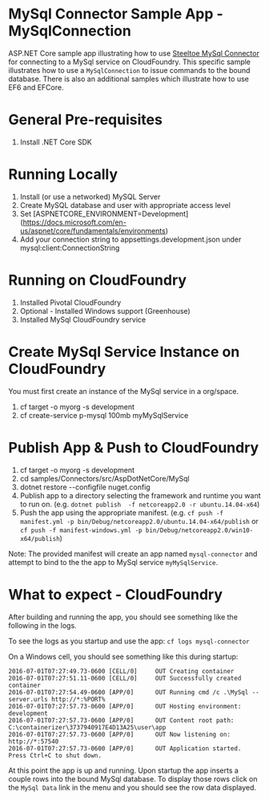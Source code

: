 ﻿# MySql Connector Sample App - MySqlConnection
ASP.NET Core sample app illustrating how to use [Steeltoe MySql Connector](https://github.com/SteeltoeOSS/Connectors/tree/master/src/Steeltoe.CloudFoundry.Connector.MySql) for connecting to a MySql service on CloudFoundry. This specific sample illustrates how to use a `MySqlConnection` to issue commands to the bound database. There is also an additional samples which illustrate how to use EF6 and EFCore.

# General Pre-requisites
1. Install .NET Core SDK

# Running Locally
1. Install (or use a networked) MySQL Server
1. Create MySQL database and user with appropriate access level
1. Set [ASPNETCORE_ENVIRONMENT=Development] (https://docs.microsoft.com/en-us/aspnet/core/fundamentals/environments)
1. Add your connection string to appsettings.development.json under mysql:client:ConnectionString

# Running on CloudFoundry
1. Installed Pivotal CloudFoundry 
1. Optional - Installed Windows support (Greenhouse)
1. Installed MySql CloudFoundry service

# Create MySql Service Instance on CloudFoundry
You must first create an instance of the MySql service in a org/space.

1. cf target -o myorg -s development
1. cf create-service p-mysql 100mb myMySqlService 

# Publish App & Push to CloudFoundry
1. cf target -o myorg -s development
1. cd samples/Connectors/src/AspDotNetCore/MySql
1. dotnet restore --configfile nuget.config
1. Publish app to a directory selecting the framework and runtime you want to run on. 
(e.g. `dotnet publish  -f netcoreapp2.0 -r ubuntu.14.04-x64`)
1. Push the app using the appropriate manifest.
 (e.g. `cf push -f manifest.yml -p bin/Debug/netcoreapp2.0/ubuntu.14.04-x64/publish` or `cf push -f manifest-windows.yml -p bin/Debug/netcoreapp2.0/win10-x64/publish`)


Note: The provided manifest will create an app named `mysql-connector` and attempt to bind to the the app to MySql service `myMySqlService`.

# What to expect - CloudFoundry
After building and running the app, you should see something like the following in the logs. 

To see the logs as you startup and use the app: `cf logs mysql-connector`

On a Windows cell, you should see something like this during startup:
```
2016-07-01T07:27:49.73-0600 [CELL/0]     OUT Creating container
2016-07-01T07:27:51.11-0600 [CELL/0]     OUT Successfully created container
2016-07-01T07:27:54.49-0600 [APP/0]      OUT Running cmd /c .\MySql --server.urls http://*:%PORT%
2016-07-01T07:27:57.73-0600 [APP/0]      OUT Hosting environment: development
2016-07-01T07:27:57.73-0600 [APP/0]      OUT Content root path: C:\containerizer\3737940917E4D13A25\user\app
2016-07-01T07:27:57.73-0600 [APP/0]      OUT Now listening on: http://*:57540
2016-07-01T07:27:57.73-0600 [APP/0]      OUT Application started. Press Ctrl+C to shut down.
```
At this point the app is up and running.  Upon startup the app inserts a couple rows into the bound MySql database. To display those rows click on the `MySql Data` link in the menu and you should see the row data displayed.
